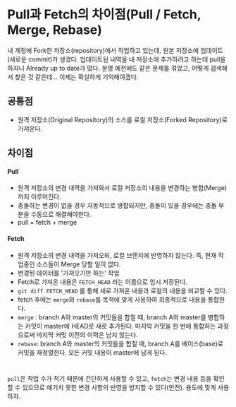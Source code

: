 # Pull과 Fetch의 차이점(Pull / Fetch, Merge, Rebase)
내 계정에 Fork한 저장소(repository)에서 작업하고 있는데, 원본 저장소에 업데이트(새로운 commit)가 생겼다. 업데이트된 내역을 내 저장소에 추가하려고 하는데 pull을 하자니 Already up to date가 떴다. 분명 예전에도 같은 문제를 겪었고, 어떻게 검색해서 찾은 것 같은데... 이제는 확실하게 기억해야겠다.

## 공통점
* 원격 저장소(Original Repository)의 소스를 로컬 저장소(Forked Repository)로 가져온다.

## 차이점
#### Pull
* 원격 저장소의 변경 내역을 가져와서 로컬 저장소의 내용을 변경하는 병합(Merge)까지 이루어진다.
* 충돌하는 변경이 없을 경우 자동적으로 병합되지만, 충돌이 있을 경우에는 충돌 부분을 수동으로 해결해야한다.
* pull = fetch + merge

#### Fetch
* 원격 저장소의 변경 내역을 가져오되, 로컬 브랜치에 반영하지 않는다. 즉, 현재 작업중인 소스들이 Merge 당할 일이 없다.
* 변경된 데이터를 '가져오기만 하는' 작업
* Fetch로 가져온 내용은 `FETCH_HEAD` 라는 이름으로 임시 저장된다.
* `git diff FETCH_HEAD` 를 통해 새로 가져온 내용과 로컬의 내용을 비교할 수 있다.
* fetch 후에는 `merge`와 `rebase`를 목적에 맞게 사용하여 최종적으로 내용을 통합한다.
* `merge` : branch A와 master의 커밋들을 합칠 때, branch A와 master를 병합하는 커밋이 master에 HEAD로 새로 추가된다. 마지막 커밋을 한 번에 통합하는 과정으로써 마지막 커밋 이전의 이력은 남지 않는다.
* `rebase`: branch A와 master의 커밋들을 합칠 때, branch A를 베이스(base)로 커밋을 재정렬한다. 모든 커밋 내용이 master에 남게 된다.  
#

`pull`은 작업 수가 적기 때문에 간단하게 사용할 수 있고, `fetch`는 변경 내용 등을 확인할 수 있으므로 예기치 못한 변경 사항의 반영을 방지할 수 있다(안전). 용도에 맞게 사용하자.

